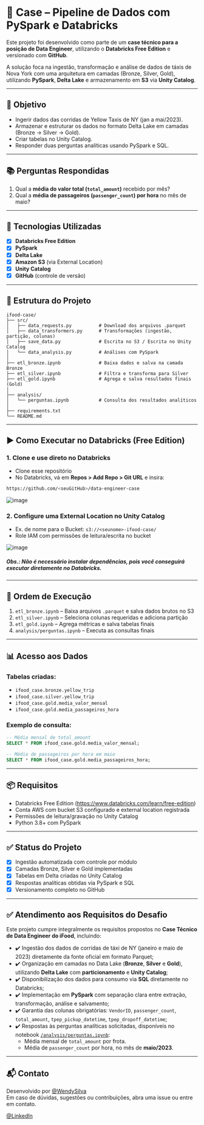 # 🚕 Case – Pipeline de Dados com PySpark e Databricks

Este projeto foi desenvolvido como parte de um **case técnico para a posição de Data Engineer**, utilizando o **Databricks Free Edition** e versionado com **GitHub**.

A solução foca na ingestão, transformação e análise de dados de táxis de Nova York com uma arquitetura em camadas (Bronze, Silver, Gold), utilizando **PySpark**, **Delta Lake** e armazenamento em **S3** via **Unity Catalog**.

---

## 🎯 Objetivo

- Ingerir dados das corridas de Yellow Taxis de NY (jan a mai/2023).
- Armazenar e estruturar os dados no formato Delta Lake em camadas (Bronze → Silver → Gold).
- Criar tabelas no Unity Catalog.
- Responder duas perguntas analíticas usando PySpark e SQL.

---

## 📚 Perguntas Respondidas

1. Qual a **média do valor total (`total_amount`)** recebido por mês?
2. Qual a **média de passageiros (`passenger_count`) por hora** no mês de maio?

---

## 🧰 Tecnologias Utilizadas

- [x] **Databricks Free Edition**
- [x] **PySpark**
- [x] **Delta Lake**
- [x] **Amazon S3** (via External Location)
- [x] **Unity Catalog**
- [x] **GitHub** (controle de versão)

---

## 📁 Estrutura do Projeto

```
ifood-case/
├── src/
│   ├── data_requests.py          # Download dos arquivos .parquet
│   ├── data_transformers.py      # Transformações (ingestão, partição, colunas)
│   ├── save_data.py              # Escrita no S3 / Escrita no Unity Catalog
│   └── data_analysis.py          # Análises com PySpark
│
├── etl_bronze.ipynb              # Baixa dados e salva na camada Bronze
├── etl_silver.ipynb              # Filtra e transforma para Silver
├── etl_gold.ipynb                # Agrega e salva resultados finais (Gold)
│
├── analysis/
│   └── perguntas.ipynb           # Consulta dos resultados analíticos
│
├── requirements.txt
└── README.md
```

---

## ▶️ Como Executar no Databricks (Free Edition)

### 1. Clone e use direto no Databricks

- Clone esse repositório
- No Databricks, vá em **Repos > Add Repo > Git URL** e insira:

```bash
https://github.com/<seuGitHub>/data-engineer-case
```
![image](https://github.com/user-attachments/assets/bb7bcddc-a369-4d17-ba38-599df3a3c588)

### 2. Configure uma External Location no Unity Catalog

- Ex. de nome para o Bucket: `s3://<seunome>-ifood-case/`
- Role IAM com permissões de leitura/escrita no bucket

![image](https://github.com/user-attachments/assets/a670d666-92cc-4ee6-a7c6-77132c6bf880)

##### Obs.: Não é necessário instalar dependências, pois você conseguirá executar diretamente no Databricks.

---

## 🚦 Ordem de Execução

1. `etl_bronze.ipynb` – Baixa arquivos `.parquet` e salva dados brutos no S3  
2. `etl_silver.ipynb` – Seleciona colunas requeridas e adiciona partição  
3. `etl_gold.ipynb` – Agrega métricas e salva tabelas finais  
4. `analysis/perguntas.ipynb` – Executa as consultas finais

---

## 📊 Acesso aos Dados

### Tabelas criadas:
- `ifood_case.bronze.yellow_trip`
- `ifood_case.silver.yellow_trip`
- `ifood_case.gold.media_valor_mensal`
- `ifood_case.gold.media_passageiros_hora`

### Exemplo de consulta:

```sql
-- Média mensal de total_amount
SELECT * FROM ifood_case.gold.media_valor_mensal;

-- Média de passageiros por hora em maio
SELECT * FROM ifood_case.gold.media_passageiros_hora;
```

---

## 📦 Requisitos

- Databricks Free Edition (https://www.databricks.com/learn/free-edition)
- Conta AWS com bucket S3 configurado e external location registrada
- Permissões de leitura/gravação no Unity Catalog
- Python 3.8+ com PySpark

---

## ✅ Status do Projeto

- [x] Ingestão automatizada com controle por módulo
- [x] Camadas Bronze, Silver e Gold implementadas
- [x] Tabelas em Delta criadas no Unity Catalog
- [x] Respostas analíticas obtidas via PySpark e SQL
- [x] Versionamento completo no GitHub

---

## ✅ Atendimento aos Requisitos do Desafio

Este projeto cumpre integralmente os requisitos propostos no **Case Técnico de Data Engineer do iFood**, incluindo:

- ✔️ Ingestão dos dados de corridas de táxi de NY (janeiro e maio de 2023) diretamente da fonte oficial em formato Parquet;
- ✔️ Organização em camadas no Data Lake (**Bronze**, **Silver** e **Gold**), utilizando **Delta Lake** com **particionamento** e **Unity Catalog**;
- ✔️ Disponibilização dos dados para consumo via **SQL** diretamente no Databricks;
- ✔️ Implementação em **PySpark** com separação clara entre extração, transformação, análise e salvamento;
- ✔️ Garantia das colunas obrigatórias: `VendorID`, `passenger_count`, `total_amount`, `tpep_pickup_datetime`, `tpep_dropoff_datetime`;
- ✔️ Respostas às perguntas analíticas solicitadas, disponíveis no notebook [`/analysis/perguntas.ipynb`](https://github.com/WendySilva/ifood-case/blob/main/analysis/perguntas.ipynb):
  - Média mensal de `total_amount` por frota.
  - Média de `passenger_count` por hora, no mês de **maio/2023**.

---

## 📬 Contato

Desenvolvido por [@WendySilva](https://github.com/WendySilva)  
Em caso de dúvidas, sugestões ou contribuições, abra uma issue ou entre em contato.

[@LinkedIn](https://www.linkedin.com/in/wendysmendonca/)
